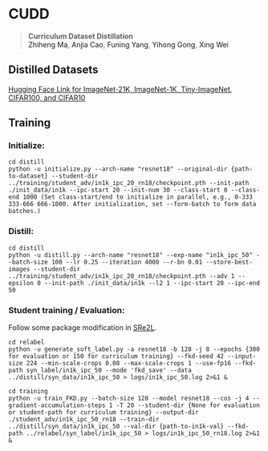# CUDD


> **Curriculum Dataset Distillation** <br>
<a>Zhiheng Ma</a>,</span> <a>Anjia Cao</a>,</span> <a>Funing Yang</a>,</span> <a>Yihong Gong</a>,</span> <a>Xing Wei</a>

## Distilled Datasets
[Hugging Face Link for ImageNet-21K, ImageNet-1K, Tiny-ImageNet, CIFAR100, and CIFAR10](https://huggingface.co/datasets/caj/CUDD)

## Training
### Initialize:
```
cd distill
python -u initialize.py --arch-name "resnet18" --original-dir {path-to-dataset} --student-dir ../training/student_adv/in1k_ipc_20_rn18/checkpoint.pth --init-path ./init_data/in1k --ipc-start 20 --init-num 30 --class-start 0 --class-end 1000 (Set class-start/end to initialize in parallel, e.g., 0-333 333-666 666-1000. After initialization, set --form-batch to form data batches.)
```

### Distill:
```
cd distill
python -u distill.py --arch-name "resnet18" --exp-name "in1k_ipc_50" --batch-size 100 --lr 0.25 --iteration 4000 --r-bn 0.01 --store-best-images --student-dir ../training/student_adv/in1k_ipc_20_rn18/checkpoint.pth --adv 1 --epsilon 0 --init-path ./init_data/in1k --l2 1 --ipc-start 20 --ipc-end 50
```

### Student training / Evaluation:
Follow some package modification in [SRe2L](https://github.com/VILA-Lab/SRe2L/tree/main/SRe2L/validate).

```
cd relabel
python -u generate_soft_label.py -a resnet18 -b 128 -j 8 --epochs {300 for evaluation or 150 for curriculum training} --fkd-seed 42 --input-size 224 --min-scale-crops 0.08 --max-scale-crops 1 --use-fp16 --fkd-path syn_label/in1k_ipc_50 --mode 'fkd_save' --data ../distill/syn_data/in1k_ipc_50 > logs/in1k_ipc_50.log 2>&1 &
```
```
cd training
python -u train_FKD.py --batch-size 128 --model resnet18 --cos -j 4 --gradient-accumulation-steps 1 -T 20 --student-dir {None for evaluation or student-path for curriculum training} --output-dir ./student_adv/in1k_ipc_50_rn18 --train-dir ../distill/syn_data/in1k_ipc_50 --val-dir {path-to-in1k-val} --fkd-path ../relabel/syn_label/in1k_ipc_50 > logs/in1k_ipc_50_rn18.log 2>&1 &
```